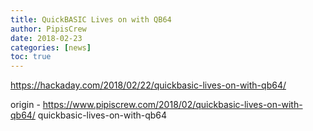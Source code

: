 ```yaml
---
title: QuickBASIC Lives on with QB64
author: PipisCrew
date: 2018-02-23
categories: [news]
toc: true
---
```


https://hackaday.com/2018/02/22/quickbasic-lives-on-with-qb64/

origin - https://www.pipiscrew.com/2018/02/quickbasic-lives-on-with-qb64/ quickbasic-lives-on-with-qb64